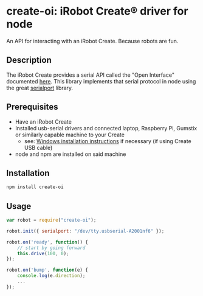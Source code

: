 create-oi: iRobot Create&#174; driver for node
========================================

An API for interacting with an iRobot Create. Because robots are fun.

Description
-----------
The iRobot Create provides a serial API called the "Open Interface" documented [here](http://www.irobot.com/filelibrary/pdfs/hrd/create/Create%20Open%20Interface_v2.pdf).
This library implements that serial protocol in node using the great [serialport](https://github.com/voodootikigod/node-serialport) library.

Prerequisites
-------------
 * Have an iRobot Create 
 * Installed usb-serial drivers and connected laptop, Raspberry Pi, Gumstix or similarly capable machine to your Create
   * see: [Windows installation instructions](http://homesupport.irobot.com/app/answers/detail/a_id/362/~/installing-the-usb-serial-port) if necessary (if using Create USB cable)
 * node and npm are installed on said machine

Installation
------------
```sh
npm install create-oi
```

Usage
-----
```javascript
var robot = require("create-oi");

robot.init({ serialport: "/dev/tty.usbserial-A2001nf6" });

robot.on('ready', function() {
    // start by going forward
    this.drive(100, 0);
});

robot.on('bump', function(e) {
    console.log(e.direction);
    ...
});

```
